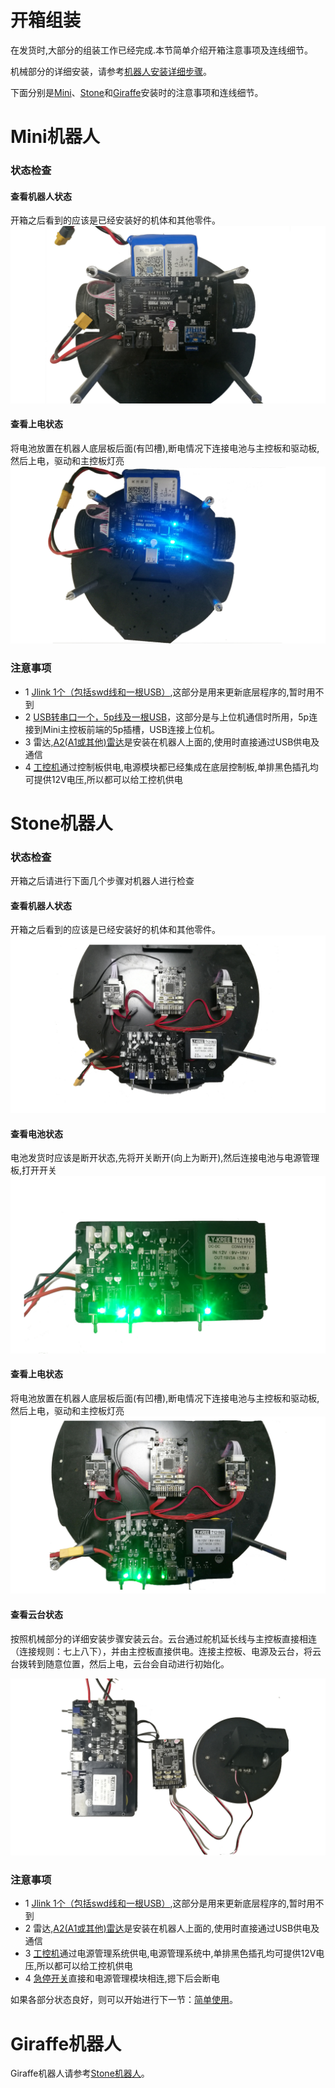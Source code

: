 # 开箱组装
在发货时,大部分的组装工作已经完成.本节简单介绍开箱注意事项及连线细节。

机械部分的详细安装，请参考[机器人安装详细步骤](/docs/FAQ/Assemble_details.md)。

下面分别是[Mini](/docs/Getting_Started/assemble_robot.html#mini机器人)、[Stone](/docs/Getting_Started/assemble_robot.html#stone机器人)和[Giraffe](/docs/Getting_Started/assemble_robot.html#giraffe机器人)安装时的注意事项和连线细节。
# Mini机器人

### 状态检查
#### 查看机器人状态
开箱之后看到的应该是已经安装好的机体和其他零件。
![底盘](/images/Tutorial/Getting_Started/mini_poweroff.jpg)

#### 查看上电状态
将电池放置在机器人底层板后面(有凹槽),断电情况下连接电池与主控板和驱动板,然后上电，驱动和主控板灯亮
![底层连接](/images/Tutorial/Getting_Started/mini_poweron.jpg)

### 注意事项

* 1 [Jlink 1个（包括swd线和一根USB）](/docs/FAQ/Assemble_details.html#jlink及配套),这部分是用来更新底层程序的,暂时用不到
* 2 [USB转串口一个，5p线及一根USB](/docs/FAQ/Assemble_details.html#usb转串口及配套)，这部分是与上位机通信时所用，5p连接到Mini主控板前端的5p插槽，USB连接上位机。
* 3 雷达,[A2(A1或其他)雷达](/docs/FAQ/Assemble_details.html#雷达)是安装在机器人上面的,使用时直接通过USB供电及通信
* 4 [工控机](/docs/FAQ/Assemble_details.html#工控机)通过控制板供电,电源模块都已经集成在底层控制板,单排黑色插孔均可提供12V电压,所以都可以给工控机供电


# Stone机器人

### 状态检查
开箱之后请进行下面几个步骤对机器人进行检查   
#### 查看机器人状态
开箱之后看到的应该是已经安装好的机体和其他零件。
![底盘](/images/Tutorial/Getting_Started/stone_poweroff.jpg)

#### 查看电池状态
电池发货时应该是断开状态,先将开关断开(向上为断开),然后连接电池与电源管理板,打开开关
![电池](/images/Tutorial/Getting_Started/power.jpg)
#### 查看上电状态
将电池放置在机器人底层板后面(有凹槽),断电情况下连接电池与主控板和驱动板,然后上电，驱动和主控板灯亮
![底层连接](/images/Tutorial/Getting_Started/stone_poweron.jpg)
#### 查看云台状态
按照机械部分的详细安装步骤安装云台。云台通过舵机延长线与主控板直接相连（连接规则：七上八下），并由主控板直接供电。连接主控板、电源及云台，将云台拨转到随意位置，然后上电，云台会自动进行初始化。

![云台](/images/Tutorial/Getting_Started/Cloud-platform.jpg)   

### 注意事项

* 1 [Jlink 1个（包括swd线和一根USB）](/docs/FAQ/Assemble_details.html#jlink及配套),这部分是用来更新底层程序的,暂时用不到
* 2 雷达,[A2(A1或其他)雷达](/docs/FAQ/Assemble_details.html#雷达)是安装在机器人上面的,使用时直接通过USB供电及通信
* 3 [工控机](/docs/FAQ/Assemble_details.html#工控机)通过电源管理系统供电,电源管理系统中,单排黑色插孔均可提供12V电压,所以都可以给工控机供电
* 4 [急停开关](/docs/FAQ/Assemble_details.html#急停开关)直接和电源管理模块相连,摁下后会断电

如果各部分状态良好，则可以开始进行下一节：[简单使用](/docs/Getting_Started/test_robot.md)。

# Giraffe机器人
Giraffe机器人请参考[Stone机器人](/docs/Getting_Started/assemble_robot.html#stone机器人)。
